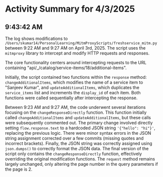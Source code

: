 # Activity Summary for 4/3/2025

## 9:43:42 AM
The log shows modifications to `/Users/skumar14/PersonalLearning/MitmProxyScripts/freshservice_mitm.py` between 9:22 AM and 9:27 AM on April 3rd, 2025.  The script uses the `mitmproxy` library to intercept and modify HTTP requests and responses.

The core functionality centers around intercepting requests to the URL containing "api/_/catalog/service-items/18/additional-items".

Initially, the script contained two functions within the `response` method: `changeAdditionalItems`, which modifies the name of a service item to "Sanjeev Kumar", and `updateAdditionalItems`, which duplicates the `service_items` list and increments the `display_id` of each item.  Both functions were called sequentially after intercepting the response.

Between 9:23 AM and 9:27 AM, the code underwent several iterations focusing on the `changeResponseDirectly` function. This function initially called `changeAdditionalItems` and `updateAdditionalItems`, but these calls were subsequently commented out.  The primary change involved directly setting `flow.response.text` to a hardcoded JSON string `'{"hello": "hi"}'`, replacing the previous logic.  There were minor syntax errors in the JSON string assignment corrected over a few commits (missing quotes and incorrect brackets). Finally, the JSON string was correctly assigned using `json.dumps()` to correctly format the JSON data.  The final version of the script only contains the `changeResponseDirectly` function, effectively overriding the original modification functions.  The `request` method remains largely unchanged, only altering the page number in the query parameters if the page is 2.
